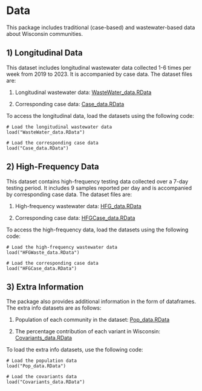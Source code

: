 # Data
This package includes traditional (case-based) and wastewater-based data about Wisconsin communities.

## 1) Longitudinal Data
This dataset includes longitudinal wastewater data collected 1-6 times per week from 2019 to 2023. It is accompanied by case data. The dataset files are:  

1) Longitudinal wastewater data:
[WasteWater_data.RData](../../docs/vignettes/longitudinal_data_waste.pdf)

2) Corresponding case data:
[Case_data.RData](../../docs/vignettes/longitudinal_data_case.pdf)

To access the longitudinal data, load the datasets using the following code:
```
# Load the longitudinal wastewater data
load("WasteWater_data.RData")

# Load the corresponding case data
load("Case_data.RData")
```
## 2) High-Frequency Data
This dataset contains high-frequency testing data collected over a 7-day testing period. It includes 9 samples reported per day and is accompanied by corresponding case data. The dataset files are:  

1) High-frequency wastewater data:
[HFG_data.RData](../../docs/vignettes/HFG_data_waste.pdf)

2) Corresponding case data:
[HFGCase_data.RData](../../docs/vignettes/HFG_data_case.pdf)

To access the high-frequency data, load the datasets using the following code:  
```
# Load the high-frequency wastewater data  
load("HFGWaste_data.RData")  

# Load the corresponding case data  
load("HFGCase_data.RData")
```

## 3) Extra Information
The package also provides additional information in the form of dataframes. The extra info datasets are as follows:  

1) Population of each community in the dataset:
[Pop_data.RData](../../docs/vignettes/population_data.pdf)

2) The percentage contribution of each variant in Wisconsin: 
[Covariants_data.RData](../../docs/vignettes/variant_data.pdf)

To load the extra info datasets, use the following code:  

```
# Load the population data
load("Pop_data.RData")

# Load the covariants data
load("Covariants_data.RData")
```
